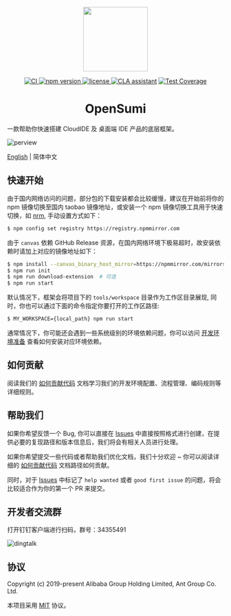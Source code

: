 <p align="center">
	<a href="https://github.com/opensumi/core"><img src="https://img.alicdn.com/imgextra/i2/O1CN01dqjQei1tpbj9z9VPH_!!6000000005951-55-tps-87-78.svg" width="150" /></a>
</p>

<p align="center">
  <a href="https://github.com/opensumi/core/actions/workflows/ci.yml">
    <img src="https://github.com/opensumi/core/actions/workflows/ci.yml/badge.svg" alt="CI">
  </a>
  <a href="https://www.npmjs.com/package/@opensumi/ide-core-browser">
    <img src="https://img.shields.io/npm/v/@opensumi/ide-core-common.svg" alt="npm version" >
  </a>
  <a href="https://github.com/opensumi/core/blob/master/LICENSE.md">
    <img src="https://img.shields.io/npm/l/@opensumi/ide-core-common.svg" alt="license">
  </a>
  <a href="https://cla-assistant.io/opensumi/core"><img src="https://cla-assistant.io/readme/badge/opensumi/core" alt="CLA assistant" /></a>
  <a href="https://codecov.io/gh/opensumi/core">
    <img src="https://codecov.io/gh/opensumi/core/branch/main/graph/badge.svg?token=07JAPLU957" alt="Test Coverage">
  </a>
</p>
<h1 align="center">OpenSumi</h1>

一款帮助你快速搭建 CloudIDE 及 桌面端 IDE 产品的底层框架。

![perview](https://img.alicdn.com/imgextra/i3/O1CN01bDhxUy1RtuCfQ1fcI_!!6000000002170-2-tps-2844-1796.png)

[English](./README.md) | 简体中文

## 快速开始

由于国内网络访问的问题，部分包的下载安装都会比较缓慢，建议在开始前将你的 npm 镜像切换至国内 taobao 镜像地址，或安装一个 npm 镜像切换工具用于快速切换，如 [nrm](https://www.npmjs.com/package/nrm), 手动设置方式如下：

```bash
$ npm config set registry https://registry.npmmirror.com
```

由于 `canvas` 依赖 GitHub Release 资源，在国内网络环境下极易超时，故安装依赖时请加上对应的镜像地址如下：

```bash
$ npm install --canvas_binary_host_mirror=https://npmmirror.com/mirrors/canvas/
$ npm run init
$ npm run download-extension  # 可选
$ npm run start
```

默认情况下，框架会将项目下的 `tools/workspace` 目录作为工作区目录展现, 同时，你也可以通过下面的命令指定你要打开的工作区路径:

```bash
$ MY_WORKSPACE={local_path} npm run start
```

通常情况下，你可能还会遇到一些系统级别的环境依赖问题，你可以访问 [开发环境准备](./CONTRIBUTING-zh_CN.md#开发环境准备) 查看如何安装对应环境依赖。

## 如何贡献

阅读我们的 [如何贡献代码](./CONTRIBUTING-zh_CN.md) 文档学习我们的开发环境配置、流程管理、编码规则等详细规则。

## 帮助我们

如果你希望反馈一个 Bug, 你可以直接在 [Issues](https://github.com/opensumi/core/issues) 中直接按照格式进行创建，在提供必要的复现路径和版本信息后，我们将会有相关人员进行处理。

如果你希望提交一些代码或者帮助我们优化文档，我们十分欢迎 ~ 你可以阅读详细的 [如何贡献代码](./CONTRIBUTING-zh_CN.md) 文档路径如何贡献。

同时，对于 [Issues](https://github.com/opensumi/core/issues) 中标记了 `help wanted` 或者 `good first issue` 的问题，将会比较适合作为你的第一个 PR 来提交。

## 开发者交流群

打开钉钉客户端进行扫码，群号：34355491

![dingtalk](https://img.alicdn.com/imgextra/i4/O1CN01OgyT0Y1Sp9i7gMojz_!!6000000002295-0-tps-400-467.jpg)

## 协议

Copyright (c) 2019-present Alibaba Group Holding Limited, Ant Group Co. Ltd.

本项目采用 [MIT](LICENSE) 协议。
